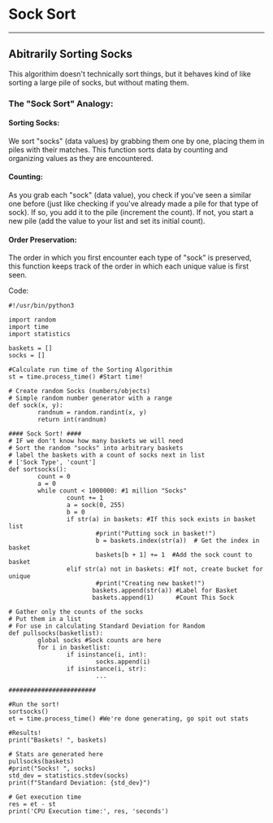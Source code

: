 # Sock Sort
-----------------------

## Abitrarily Sorting Socks

This algorithim doesn't technically sort things, but it behaves kind of like sorting a large pile of socks, but without mating them. 

### The "Sock Sort" Analogy:

#### Sorting Socks: 
We sort "socks" (data values) by grabbing them one by one, placing them in piles with their matches. This function sorts data by counting and organizing values as they are encountered.

#### Counting: 
As you grab each "sock" (data value), you check if you've seen a similar one before (just like checking if you've already made a pile for that type of sock). If so, you add it to the pile (increment the count). If not, you start a new pile (add the value to your list and set its initial count).

#### Order Preservation: 
The order in which you first encounter each type of "sock" is preserved, this function keeps track of the order in which each unique value is first seen.

Code:

```python3
#!/usr/bin/python3

import random
import time
import statistics

baskets = []
socks = []

#Calculate run time of the Sorting Algorithim
st = time.process_time() #Start time!

# Create random Socks (numbers/objects)
# Simple random number generator with a range
def sock(x, y):
        randnum = random.randint(x, y)
        return int(randnum)

#### Sock Sort! ####
# IF we don't know how many baskets we will need
# Sort the random "socks" into arbitrary baskets
# label the baskets with a count of socks next in list
# ['Sock Type', 'count']
def sortsocks():
        count = 0
        a = 0
        while count < 1000000: #1 million "Socks"
                count += 1
                a = sock(0, 255)
                b = 0
                if str(a) in baskets: #If this sock exists in basket list
                        #print("Putting sock in basket!")
                        b = baskets.index(str(a))  # Get the index in basket
                        baskets[b + 1] += 1  #Add the sock count to basket
                elif str(a) not in baskets: #If not, create bucket for unique
                        #print("Creating new basket!")
                       baskets.append(str(a)) #Label for Basket
                       baskets.append(1)      #Count This Sock

# Gather only the counts of the socks
# Put them in a list
# For use in calculating Standard Deviation for Random
def pullsocks(basketlist):
        global socks #Sock counts are here
        for i in basketlist:
                if isinstance(i, int):
                        socks.append(i)
                if isinstance(i, str):
                        ...

########################

#Run the sort!
sortsocks()
et = time.process_time() #We're done generating, go spit out stats

#Results!
print("Baskets! ", baskets)

# Stats are generated here
pullsocks(baskets)
#print("Socks! ", socks)
std_dev = statistics.stdev(socks)
print(f"Standard Deviation: {std_dev}")

# Get execution time
res = et - st
print('CPU Execution time:', res, 'seconds')
```

